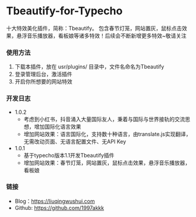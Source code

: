 # Tbeautify-for-Typecho
十大特效美化插件，简称：Tbeautify。
包含春节灯笼，网站置灰，鼠标点击效果，悬浮音乐播放器，看板娘等诸多特效！后续会不断新增更多特效~敬请关注

### 使用方法

1. 下载本插件，放在 usr/plugins/ 目录中，文件名命名为Tbeautify
2. 登录管理后台，激活插件
3. 开启你所想要的网站特效
 
### 开发日志

- 1.0.2
    - 考虑到小红书，抖音涌入大量国际友人，秉着与国际与世界接轨的交流思想，增加国际化语言效果
    - 增加网站效果：语言国际化，支持数十种语言，由translate.js实现翻译，无需改动页面、无语言配置文件、无API Key
- 1.0.1
    - 基于typecho版本1.1开发Tbeautify插件
    - 增加网站效果：春节灯笼，网站置灰，鼠标点击效果，悬浮音乐播放器，看板娘


### 链接

- Blog：https://liuqingwushui.com
- Github: https://github.com/1997akkk

